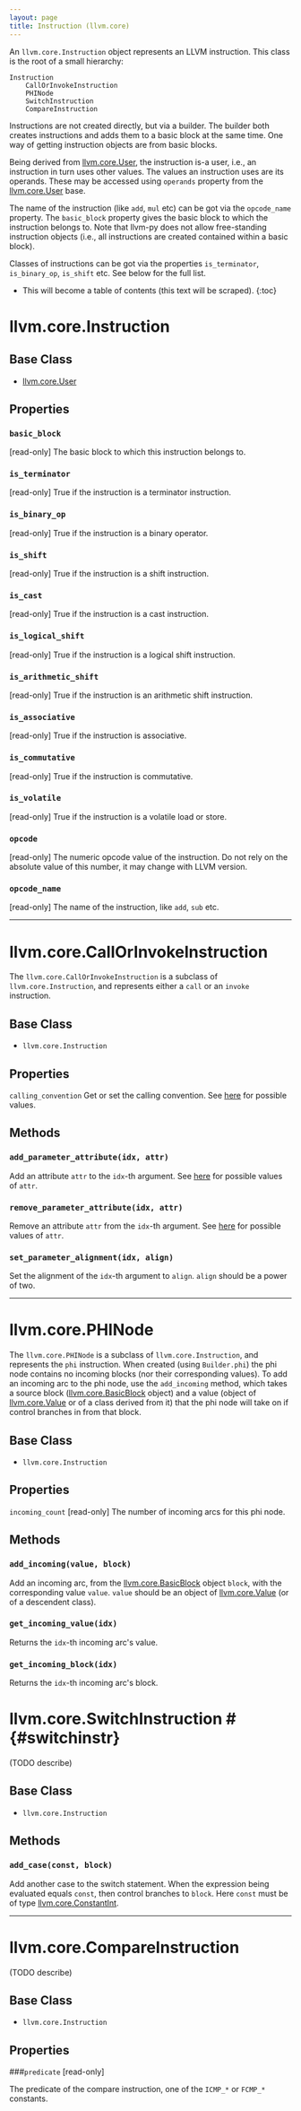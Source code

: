 ```yaml
---
layout: page
title: Instruction (llvm.core)
---
```


An `llvm.core.Instruction` object represents an LLVM instruction. This
class is the root of a small hierarchy:


    Instruction
        CallOrInvokeInstruction
        PHINode
        SwitchInstruction
        CompareInstruction


Instructions are not created directly, but via a builder. The builder
both creates instructions and adds them to a basic block at the same
time. One way of getting instruction objects are from basic blocks.

Being derived from [llvm.core.User][], the instruction
is-a user, i.e., an instruction in turn uses other values. The values
an instruction uses are its operands. These may be accessed using
`operands` property from the [llvm.core.User][] base.

The name of the instruction (like `add`, `mul` etc) can be got
via the `opcode_name` property. The `basic_block` property gives
the basic block to which the instruction belongs to. Note that
llvm-py does not allow free-standing instruction objects (i.e.,
all instructions are created contained within a basic block).

Classes of instructions can be got via the properties
`is_terminator`, `is_binary_op`, `is_shift` etc. See below for
the full list.



* This will become a table of contents (this text will be scraped).
{:toc}


# llvm.core.Instruction

## Base Class

- [llvm.core.User](llvm.core.User.html)

## Properties

### `basic_block` 
\[read-only\]
The basic block to which this instruction belongs to.

### `is_terminator` 
\[read-only\]
True if the instruction is a terminator instruction.

### `is_binary_op` 
\[read-only\]
True if the instruction is a binary operator.

### `is_shift` 
\[read-only\]
True if the instruction is a shift instruction.

### `is_cast` 
\[read-only\]
True if the instruction is a cast instruction.

### `is_logical_shift` 
\[read-only\]
True if the instruction is a logical shift instruction.

### `is_arithmetic_shift` 
\[read-only\]
True if the instruction is an arithmetic shift instruction.

### `is_associative` 
\[read-only\]
True if the instruction is associative.

### `is_commutative` 
\[read-only\]
True if the instruction is commutative.

### `is_volatile` 
\[read-only\]
True if the instruction is a volatile load or store.

### `opcode` 
\[read-only\]
The numeric opcode value of the instruction. Do not rely
on the absolute value of this number, it may change with
LLVM version.

### `opcode_name` 
\[read-only\]
The name of the instruction, like `add`, `sub` etc.

* * *

# llvm.core.CallOrInvokeInstruction

The `llvm.core.CallOrInvokeInstruction` is a subclass of
`llvm.core.Instruction`, and represents either a `call` or an
`invoke` instruction.

## Base Class

- `llvm.core.Instruction`

## Properties

`calling_convention`
    Get or set the calling convention. See [here](functions.html#callconv)
    for possible values.

## Methods

### `add_parameter_attribute(idx, attr)`

Add an attribute `attr` to the `idx`-th argument. See
[here](llvm.core.Argument.html) for possible values of `attr`.

### `remove_parameter_attribute(idx, attr)`

Remove an attribute `attr` from the `idx`-th argument. See
[here](llvm.core.Argument.html) for possible values of `attr`.

### `set_parameter_alignment(idx, align)`

Set the alignment of the `idx`-th argument to `align`.
`align` should be a power of two.

* * *

# llvm.core.PHINode

The `llvm.core.PHINode` is a subclass of
`llvm.core.Instruction`, and represents the `phi` instruction. When
created (using `Builder.phi`) the phi node contains no incoming
blocks (nor their corresponding values). To add an incoming arc to
the phi node, use the `add_incoming` method, which takes a source
block ([llvm.core.BasicBlock][] object) and a value (object of
[llvm.core.Value][] or of a class derived from it) that the phi node
will take on if control branches in from that block.


## Base Class

- `llvm.core.Instruction`

## Properties
`incoming_count` 
\[read-only\]
    The number of incoming arcs for this phi node.

## Methods

### `add_incoming(value, block)`

Add an incoming arc, from the [llvm.core.BasicBlock][] object
`block`, with the corresponding value `value`. `value` should
be an object of [llvm.core.Value][] (or of a descendent class).

### `get_incoming_value(idx)`

Returns the `idx`-th incoming arc's value.

### `get_incoming_block(idx)`

Returns the `idx`-th incoming arc's block.


# llvm.core.SwitchInstruction # {#switchinstr}

(TODO describe)

## Base Class

- `llvm.core.Instruction`

## Methods

### `add_case(const, block)`
Add another case to the switch statement. When the expression
being evaluated equals `const`, then control branches to
`block`. Here `const` must be of type
[llvm.core.ConstantInt][llvm.core.Constant].

* * *

# llvm.core.CompareInstruction

(TODO describe)

## Base Class

- `llvm.core.Instruction`

## Properties

###`predicate` 
\[read-only\]

The predicate of the compare instruction, one of the `ICMP_*` or
`FCMP_*` constants.


[llvm.core.User]: llvm.core.User.html
[llvm.core.BasicBlock]: llvm.core.BasicBlock.html
[llvm.core.Value]: llvm.core.Value.html
[llvm.core.Constant]: llvm.core.Constant.html


